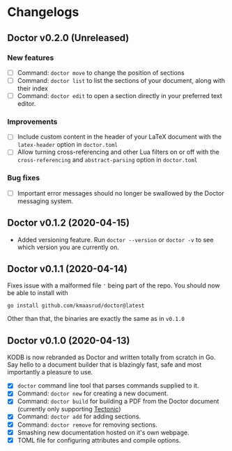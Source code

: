 # Changelogs

## Doctor v0.2.0 (Unreleased)

### New features

- [ ] Command: `doctor move` to change the position of sections
- [ ] Command: `doctor list` to list the sections of your document, along with their index
- [ ] Command: `doctor edit` to open a section directly in your preferred text editor.

### Improvements

- [ ] Include custom content in the header of your LaTeX document with the `latex-header` option in `doctor.toml`
- [ ] Allow turning cross-referencing and other Lua filters on or off with the `cross-referencing` and `abstract-parsing` option in `doctor.toml`

### Bug fixes

- [ ] Important error messages should no longer be swallowed by the Doctor messaging system.

## Doctor v0.1.2 (2020-04-15)

-  Added versioning feature. Run `doctor --version` or `doctor -v` to see which version you are currently on.

## Doctor v0.1.1 (2020-04-14)

Fixes issue with a malformed file `'` being part of the repo. You should now be able to install with

    go install github.com/kmaasrud/doctor@latest

Other than that, the binaries are exactly the same as in `v0.1.0`

## Doctor v0.1.0 (2020-04-13)

KODB is now rebranded as Doctor and written totally from scratch in Go. Say hello to a document builder that is blazingly fast, safe and most importantly a pleasure to use.

- [x] `doctor` command line tool that parses commands supplied to it.
- [x] Command: `doctor new` for creating a new document.
- [x] Command: `doctor build` for building a PDF from the Doctor document (currently only supporting [Tectonic](https://tectonic-typesetting.github.io/))
- [x] Command: `doctor add` for adding sections.
- [x] Command: `doctor remove` for removing sections.
- [x] Smashing new documentation hosted on it's own webpage.
- [x] TOML file for configuring attributes and compile options.
